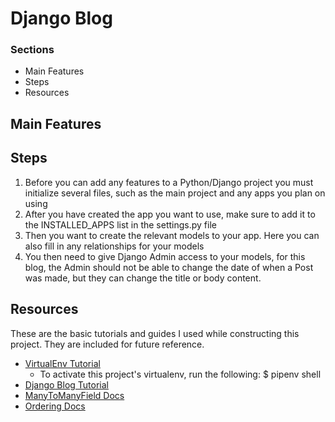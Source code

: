 # Django Blog

### Sections
  * Main Features
  * Steps
  * Resources


## Main Features

## Steps
  1. Before you can add any features to a Python/Django project you must initialize several files, such as the main project and any apps you plan on using
  2. After you have created the app you want to use, make sure to add it to the INSTALLED_APPS list in the settings.py file
  3. Then you want to create the relevant models to your app. Here you can also fill in any relationships for your models
  4. You then need to give Django Admin access to your models, for this blog, the Admin should not be able to change the date of when a Post was made, but they can change the title or body content.

## Resources
These are the basic tutorials and guides I used while constructing this project. They are included for future reference.
  * [VirtualEnv Tutorial](http://docs.python-guide.org/en/latest/dev/virtualenvs/)
    * To activate this project's virtualenv, run the following:
 $ pipenv shell
  * [Django Blog Tutorial](https://www.djangorocks.com/tutorials/how-to-create-a-basic-blog-in-django/starting-your-application.html)
  * [ManyToManyField Docs](https://docs.djangoproject.com/en/2.0/topics/db/examples/many_to_many/)
  * [Ordering Docs](https://docs.djangoproject.com/en/2.0/ref/models/options/#ordering)
